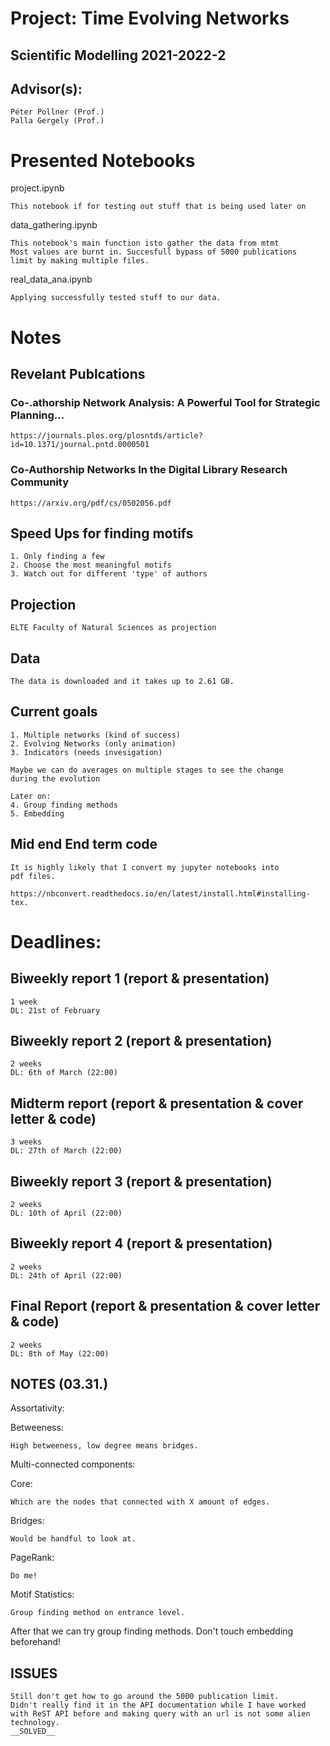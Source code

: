 # Project: Time Evolving Networks
## Scientific Modelling 2021-2022-2

## Advisor(s):

    Péter Pollner (Prof.)
    Palla Gergely (Prof.)


# Presented Notebooks

project.ipynb

    This notebook if for testing out stuff that is being used later on

data_gathering.ipynb

    This notebook's main function isto gather the data from mtmt
    Most values are burnt in. Succesfull bypass of 5000 publications
    limit by making multiple files.

real_data_ana.ipynb

    Applying successfully tested stuff to our data.

# Notes

## Revelant Publcations

### Co-.athorship Network Analysis: A Powerful Tool for Strategic Planning...

    https://journals.plos.org/plosntds/article?id=10.1371/journal.pntd.0000501

### Co-Authorship Networks In the Digital Library Research Community

    https://arxiv.org/pdf/cs/0502056.pdf


## Speed Ups for finding motifs

    1. Only finding a few
    2. Choose the most meaningful motifs
    3. Watch out for different 'type' of authors

## Projection 

    ELTE Faculty of Natural Sciences as projection 
    
## Data

    The data is downloaded and it takes up to 2.61 GB.

## Current goals

    1. Multiple networks (kind of success)
    2. Evolving Networks (only animation)
    3. Indicators (needs invesigation)

    Maybe we can do averages on multiple stages to see the change 
    during the evolution

    Later on:
    4. Group finding methods
    5. Embedding

## Mid end End term code

    It is highly likely that I convert my jupyter notebooks into
    pdf files.

    https://nbconvert.readthedocs.io/en/latest/install.html#installing-tex.

# Deadlines:

## Biweekly report 1 (report & presentation)

    1 week
    DL: 21st of February

## Biweekly report 2 (report & presentation)

    2 weeks
    DL: 6th of March (22:00)

## Midterm report (report & presentation & cover letter & code)

    3 weeks
    DL: 27th of March (22:00)

## Biweekly report 3 (report & presentation)

    2 weeks
    DL: 10th of April (22:00)

## Biweekly report 4 (report & presentation)

    2 weeks
    DL: 24th of April (22:00)

## Final Report (report & presentation & cover letter & code)

    2 weeks
    DL: 8th of May (22:00)

## NOTES (03.31.)

Assortativity:

    

Betweeness:

    High betweeness, low degree means bridges.

Multi-connected components:

Core:

    Which are the nodes that connected with X amount of edges.

Bridges:

    Would be handful to look at.

PageRank:

    Do me!

Motif Statistics:

    Group finding method on entrance level.

After that we can try group finding methods. Don't touch embedding beforehand!


## ISSUES

    Still don't get how to go around the 5000 publication limit.
    Didn't really find it in the API documentation while I have worked
    with ReST API before and making query with an url is not some alien 
    technology.
    __SOLVED__